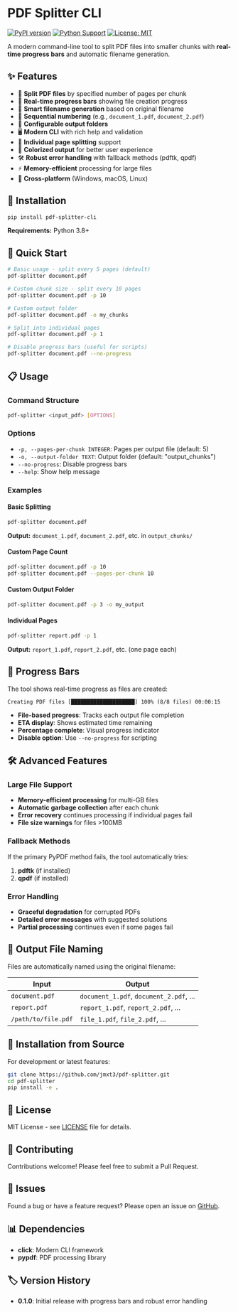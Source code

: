 # PDF Splitter CLI

[![PyPI version](https://badge.fury.io/py/pdf-splitter-cli.svg)](https://badge.fury.io/py/pdf-splitter-cli)
[![Python Support](https://img.shields.io/pypi/pyversions/pdf-splitter-cli.svg)](https://pypi.org/project/pdf-splitter-cli/)
[![License: MIT](https://img.shields.io/badge/License-MIT-yellow.svg)](https://opensource.org/licenses/MIT)

A modern command-line tool to split PDF files into smaller chunks with **real-time progress bars** and automatic filename generation.

## ✨ Features

- 📄 **Split PDF files** by specified number of pages per chunk
- 🎯 **Real-time progress bars** showing file creation progress
- 📁 **Smart filename generation** based on original filename
- 🔢 **Sequential numbering** (e.g., `document_1.pdf`, `document_2.pdf`)
- 📂 **Configurable output folders**
- 🖥️ **Modern CLI** with rich help and validation
- 📃 **Individual page splitting** support
- 🎨 **Colorized output** for better user experience
- 🛠️ **Robust error handling** with fallback methods (pdftk, qpdf)
- ⚡ **Memory-efficient** processing for large files
- 🔧 **Cross-platform** (Windows, macOS, Linux)

## 🚀 Installation

```bash
pip install pdf-splitter-cli
```

**Requirements:** Python 3.8+

## 📖 Quick Start

```bash
# Basic usage - split every 5 pages (default)
pdf-splitter document.pdf

# Custom chunk size - split every 10 pages  
pdf-splitter document.pdf -p 10

# Custom output folder
pdf-splitter document.pdf -o my_chunks

# Split into individual pages
pdf-splitter document.pdf -p 1

# Disable progress bars (useful for scripts)
pdf-splitter document.pdf --no-progress
```

## 📋 Usage

### Command Structure
```bash
pdf-splitter <input_pdf> [OPTIONS]
```

### Options
- `-p, --pages-per-chunk INTEGER`: Pages per output file (default: 5)
- `-o, --output-folder TEXT`: Output folder (default: "output_chunks")
- `--no-progress`: Disable progress bars
- `--help`: Show help message

### Examples

#### Basic Splitting
```bash
pdf-splitter document.pdf
```
**Output:** `document_1.pdf`, `document_2.pdf`, etc. in `output_chunks/`

#### Custom Page Count
```bash
pdf-splitter document.pdf -p 10
pdf-splitter document.pdf --pages-per-chunk 10
```

#### Custom Output Folder
```bash
pdf-splitter document.pdf -p 3 -o my_output
```

#### Individual Pages
```bash
pdf-splitter report.pdf -p 1
```
**Output:** `report_1.pdf`, `report_2.pdf`, etc. (one page each)

## 🎯 Progress Bars

The tool shows real-time progress as files are created:

```
Creating PDF files [████████████████████] 100% (8/8 files) 00:00:15
```

- **File-based progress**: Tracks each output file completion
- **ETA display**: Shows estimated time remaining
- **Percentage complete**: Visual progress indicator
- **Disable option**: Use `--no-progress` for scripting

## 🛠️ Advanced Features

### Large File Support
- **Memory-efficient processing** for multi-GB files
- **Automatic garbage collection** after each chunk
- **Error recovery** continues processing if individual pages fail
- **File size warnings** for files >100MB

### Fallback Methods
If the primary PyPDF method fails, the tool automatically tries:
1. **pdftk** (if installed)
2. **qpdf** (if installed)

### Error Handling
- **Graceful degradation** for corrupted PDFs
- **Detailed error messages** with suggested solutions
- **Partial processing** continues even if some pages fail

## 📁 Output File Naming

Files are automatically named using the original filename:

| Input | Output |
|-------|--------|
| `document.pdf` | `document_1.pdf`, `document_2.pdf`, ... |
| `report.pdf` | `report_1.pdf`, `report_2.pdf`, ... |
| `/path/to/file.pdf` | `file_1.pdf`, `file_2.pdf`, ... |

## 🔧 Installation from Source

For development or latest features:

```bash
git clone https://github.com/jmxt3/pdf-splitter.git
cd pdf-splitter
pip install -e .
```

## 📄 License

MIT License - see [LICENSE](LICENSE) file for details.

## 🤝 Contributing

Contributions welcome! Please feel free to submit a Pull Request.

## 🐛 Issues

Found a bug or have a feature request? Please open an issue on [GitHub](https://github.com/jmxt3/pdf-splitter/issues).

## 📊 Dependencies

- **click**: Modern CLI framework
- **pypdf**: PDF processing library

## 🏷️ Version History

- **0.1.0**: Initial release with progress bars and robust error handling
